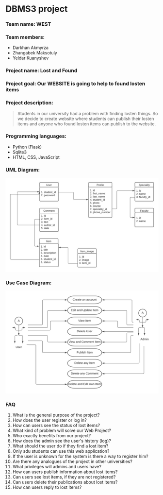 # DBMS3 project
### Team name: WEST
### Team members: 
* Darkhan Akmyrza 
* Zhangabek Maksotuly
* Yeldar Kuanyshev
### Project name: Lost and Found

### Project goal: Our WEBSITE is going to help to found losten items

### Project description: 
> Students in our university had a problem with finding losten things. So we decide to create website where students can publish their losten items and anyone who found losten items can publish to the website. 

### Programming languages:
* Python (Flask)
* Sqlite3
* HTML, CSS, JavaScript

### UML Diagram:
![image info](./images/diagram.jpeg)

### Use Case Diagram:
![image info](./images/UseCase.png)

### FAQ
1. What is the general purpose of the project?
2. How does the user register or log in?
3. How can users see the status of lost items?
4. What kind of problem will solve our Web Project?
5. Who exactly benefits from our project?
6. How does the admin see the user's history (log)?
7. What should the user do if they find a lost item?
8. Only sdu students can use this web application?
9. If the user is unknown for the system is there a way to register him?
10. Are there any analogues of the project in other universities?
11. What privileges will admins and users have?
12. How can users publish information about lost items?
13. Can users see lost items, if they are not registered?
14. Can users delete their publications about lost items?
15. How can users reply to lost items?

